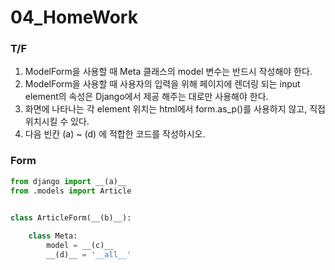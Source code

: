 # 04_HomeWork

### T/F

1. ModelForm을 사용할 때 Meta 클래스의 model 변수는 반드시 작성해야 한다.
2. ModelForm을 사용할 때 사용자의 입력을 위해 페이지에 렌더링 되는 input element의 속성은 Django에서 제공 해주는 대로만 사용해야 한다.
3. 화면에 나타나는 각 element 위치는 html에서 form.as_p()를 사용하지 않고, 직접 위치시킬 수 있다.
4. 다음 빈칸 (a) ~ (d) 에 적합한 코드를 작성하시오.



### Form

```python
from django import __(a)__
from .models import Article


class ArticleForm(__(b)__):
    
    class Meta:
        model = __(c)__
        __(d)__ = '__all__'
```

